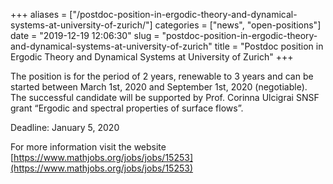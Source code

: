 +++
aliases = ["/postdoc-position-in-ergodic-theory-and-dynamical-systems-at-university-of-zurich/"]
categories = ["news", "open-positions"]
date = "2019-12-19 12:06:30"
slug = "postdoc-position-in-ergodic-theory-and-dynamical-systems-at-university-of-zurich"
title = "Postdoc position in Ergodic Theory and Dynamical Systems at University of Zurich"
+++

The position is for the period of 2 years, renewable to 3 years and can
be started between March 1st, 2020 and September 1st, 2020 (negotiable).
The successful candidate will be supported by Prof. Corinna Ulcigrai
SNSF grant “Ergodic and spectral properties of surface flows”.

Deadline: January 5, 2020

For more information visit the website
[https://www.mathjobs.org/jobs/jobs/15253](https://www.mathjobs.org/jobs/jobs/15253)
